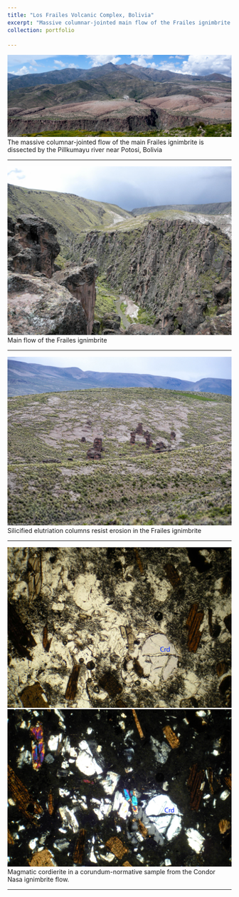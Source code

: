 ```yaml
---
title: "Los Frailes Volcanic Complex, Bolivia"
excerpt: "Massive columnar-jointed main flow of the Frailes ignimbrite near Potosi, Bolivia.<br/><a href='/portfolio/111-frailes-2010/'><img src='/images/Frailes1.jpg'></a>"
collection: portfolio

---
```


<a href='/images/Frailes1.jpg'><img src='/images/Frailes1.jpg'></a>
The massive columnar-jointed flow of the main Frailes ignimbrite is dissected by the Pillkumayu river near Potosi, Bolivia

---

<a href='/images/Frailes2.jpg'><img src='/images/Frailes2.jpg'></a>
Main flow of the Frailes ignimbrite

---

<a href='/images/FrailesElutriation.jpg'><img src='/images/FrailesElutriation.jpg'></a>
Silicified elutriation columns resist erosion in the Frailes ignimbrite 

---

<a href='/images/FrailesCordierite.jpg'><img src='/images/FrailesCordierite.jpg'></a>
<a href='/images/FrailesCordierite_x.jpg'><img src='/images/FrailesCordierite_x.jpg'></a>
Magmatic cordierite in a corundum-normative sample from the Condor Nasa ignimbrite flow.

---